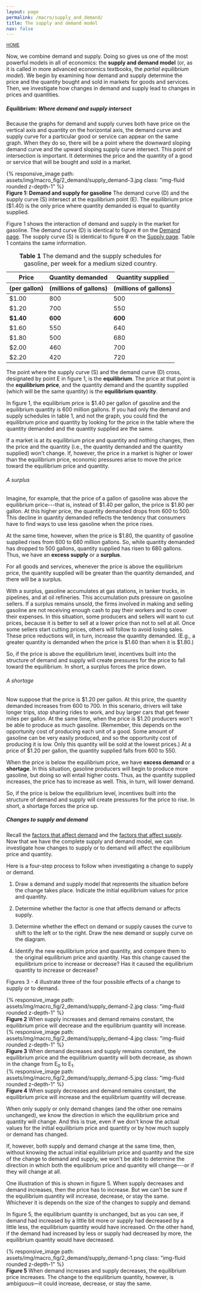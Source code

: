 ```yaml
---
layout: page
permalink: /macro/supply_and_demand/
title: The supply and demand model
nav: false
---
```


<link rel="stylesheet" href="/assets/css/table.css">

[<small>HOME</small>](/macro/)


Now, we combine demand and supply. Doing so gives us one of the most powerful models in all of economics: the **supply and demand model** (or, as it is called in more advanced economics textbooks, the *partial equilibrium model*). We begin by examining how demand and supply determine the price and the quantity bought and sold in markets for goods and services. Then, we investigate how changes in demand and supply lead to changes in prices and quantities.

##### Equilibrium: Where demand and supply intersect

Because the graphs for demand and supply curves both have price on the vertical axis and quantity on the horizontal axis, the demand curve and supply curve for a particular good or service can appear on the same graph. When they do so, there will be a point where the downward sloping demand curve and the upward sloping supply curve intersect. This point of intersection is important. It determines the price and the quantity of a good or service that will be bought and sold in a market.


<div class="container">
<div class="row">
	<div class="col-7">
		{% responsive_image path: assets/img/macro_fig/2_demand/supply_demand-3.jpg class: "img-fluid rounded z-depth-1" %}
	</div>
</div>
<div class="caption"><div align="left">
<strong>Figure 1: Demand and supply for gasoline</strong> The demand curve (D) and the supply curve (S) intersect at the equilibrium point (E). The equilibrium price ($1.40) is the only price where quantity demanded is equal to quantity supplied.</div>
</div>
</div>


Figure 1 shows the interaction of demand and supply in the market for gasoline. The demand curve (D) is identical to figure \# on the [Demand page](/macro/demand). The supply curve (S) is identical to figure \# on the [Supply page](/macro/supply/). Table 1 contains the same information.



<table class="styled-table">
<thead>
<tr>
<th>Price</th>
<th>Quantity demanded</th>
<th>Quantity supplied</th>
</tr>
<tr>
<th>(per gallon)</th>
<th>(millions of gallons)</th>
<th>(millions of gallons)</th>
</tr>
</thead>
<tbody>
<tr class="odd">
<td>$1.00</td>
<td>800</td>
<td>500</td>
</tr>
<tr class="even">
<td>$1.20</td>
<td>700</td>
<td>550</td>
</tr>
<tr class="odd">
<td><strong>$1.40</strong></td>
<td><strong>600</strong></td>
<td><strong>600</strong></td>
</tr>
<tr class="even">
<td>$1.60</td>
<td>550</td>
<td>640</td>
</tr>
<tr class="odd">
<td>$1.80</td>
<td>500</td>
<td>680</td>
</tr>
<tr class="even">
<td>$2.00</td>
<td>460</td>
<td>700</td>
</tr>
<tr class="odd">
<td>$2.20</td>
<td>420</td>
<td>720</td>
</tr>
</tbody>
<caption><strong>Table 1</strong> The demand and the supply schedules for gasoline, per week for a medium sized country.</caption>
</table>

The point where the supply curve (S) and the demand curve (D) cross, designated by point E in figure 1, is the **equilibrium**. The price at that point is the **equilibrium price**, and the quantity demand and the quantity supplied (which will be the same quantity) is the **equilibrium quantity**.

In figure 1, the equilibrium price is \$1.40 per gallon of gasoline and the equilibrium quantity is 600 million gallons. If you had only the demand and supply schedules in table 1, and not the graph, you could find the equilibrium price and quantity by looking for the price in the table where the quantity demanded and the quantity supplied are the same.

If a market is at its equilibrium price and quantity and nothing changes, then the price and the quantity (i.e., the quantity demanded and the quantity supplied) won't change. If, however, the price in a market is higher or lower than the equilibrium price, economic pressures arise to move the price toward the equilibrium price and quantity.

###### A surplus

Imagine, for example, that the price of a gallon of gasoline was above the equilibrium price---that is, instead of \$1.40 per gallon, the price is \$1.80 per gallon. At this higher price, the quantity demanded drops from 600 to 500. This decline in quantity demanded reflects the tendency that consumers have to find ways to use less gasoline when the price rises.

At the same time, however, when the price is \$1.80, the quantity of gasoline supplied rises from 600 to 680 million gallons. So, while quantity demanded has dropped to 500 gallons, quantity supplied has risen to 680 gallons. Thus, we have an **excess supply** or a **surplus**.

For all goods and services, whenever the price is above the equilibrium price, the quantity supplied will be greater than the quantity demanded, and there will be a surplus.

With a surplus, gasoline accumulates at gas stations, in tanker trucks, in pipelines, and at oil refineries. This accumulation puts pressure on gasoline sellers. If a surplus remains unsold, the firms involved in making and selling gasoline are not receiving enough cash to pay their workers and to cover their expenses. In this situation, some producers and sellers will want to cut prices, because it is better to sell at a lower price than not to sell at all. Once some sellers start cutting prices, others will follow to avoid losing sales. These price reductions will, in turn, increase the quantity demanded. (E.g., a greater quantity is demanded when the price is \$1.60 than when it is \$1.80.)

So, if the price is above the equilibrium level, incentives built into the structure of demand and supply will create pressures for the price to fall toward the equilibrium. In short, a surplus forces the price down.

###### A shortage

Now suppose that the price is \$1.20 per gallon. At this price, the quantity demanded increases from 600 to 700. In this scenario, drivers will take longer trips, stop sharing rides to work, and buy larger cars that get fewer miles per gallon. At the same time, when the price is \$1.20 producers won't be able to produce as much gasoline. (Remember, this depends on the opportunity cost of producing each unit of a good. Some amount of gasoline can be very easily produced, and so the opportunity cost of producing it is low. Only this quantity will be sold at the lowest prices.) At a price of \$1.20 per gallon, the quantity supplied falls from 600 to 550.

When the price is below the equilibrium price, we have **excess demand** or a **shortage**. In this situation, gasoline producers will begin to produce more gasoline, but doing so will entail higher costs. Thus, as the quantity supplied increases, the price has to increase as well. This, in turn, will lower demand.

So, if the price is below the equilibrium level, incentives built into the structure of demand and supply will create pressures for the price to rise. In short, a shortage forces the price up.


##### Changes to supply and demand

Recall the [factors that affect demand](/macro/demand/) and the [factors that affect supply](/macro/supply/). Now that we have the complete supply and demand model, we can investigate how changes to supply or to demand will affect the equilibrium price and quantity.

Here is a four-step process to follow when investigating a change to supply or demand.

1. Draw a demand and supply model that represents the situation before the change takes place. Indicate the initial equilibrium values for price and quantity.

2. Determine whether the factor is one that affects demand or affects supply.

3. Determine whether the effect on demand or supply causes the curve to shift to the left or to the right. Draw the new demand or supply curve on the diagram.

4. Identify the new equilibrium price and quantity, and compare them to the original equilibrium price and quantity. Has this change caused the equilibrium price to increase or decrease? Has it caused the equilibrium quantity to increase or decrease?

Figures 3 - 4 illustrate three of the four possible effects of a change to supply or to demand.

<div class="container">
<div class="row">
	<div class="col-6">
		{% responsive_image path: assets/img/macro_fig/2_demand/supply_demand-2.jpg class: "img-fluid rounded z-depth-1" %}
	</div>
</div>
<div class="caption"><div align="left">
<strong>Figure 2</strong>  When supply increases and demand remains constant, the equilibrium price will decrease and the equilibrium quantity will increase.</div>
</div>
</div>

<div class="container">
<div class="row">
	<div class="col-6">
		{% responsive_image path: assets/img/macro_fig/2_demand/supply_demand-4.jpg class: "img-fluid rounded z-depth-1" %}
	</div>
</div>
<div class="caption"><div align="left">
<strong>Figure 3</strong> When demand decreases and supply remains constant, the equilibrium price and the equilibrium quantity will both decrease, as shown in the change from E<sub>0</sub> to E<sub>1</sub>.</div>
</div>
</div>


<div class="container">
<div class="row">
	<div class="col-6">
		{% responsive_image path: assets/img/macro_fig/2_demand/supply_demand-5.jpg class: "img-fluid rounded z-depth-1" %}
	</div>
</div>
<div class="caption"><div align="left">
<strong>Figure 4</strong> When supply decreases and demand remains constant, the equilibrium price will increase and the equilibrium quantity will decrease.</div>
</div>
</div>


When only supply or only demand changes (and the other one remains unchanged), we know the direction in which the equilibrium price and quantity will change. And this is true, even if we don't know the actual values for the initial equilibrium price and quantity or by how much supply or demand has changed.

If, however, both supply and demand change at the same time, then, without knowing the actual initial equilibrium price and quantity and the size of the change to demand and supply, we won't be able to determine the direction in which both the equilibrium price and quantity will change---or if they will change at all. 

One illustration of this is shown in figure 5. When supply decreases and demand increases, then the price has to increase. But we can't be sure if the equilibrium quantity will increase, decrease, or stay the same. Whichever it is depends on the size of the changes to supply and demand.

In figure 5, the equilibrium quantity is unchanged, but as you can see, if demand had increased by a little bit more or supply had decreased by a little less, the equilibrium quantity would have increased. On the other hand, if the demand had increased by less or supply had decreased by more, the equilibrium quantity would have decreased.


<div class="container">
<div class="row">
	<div class="col-6">
		{% responsive_image path: assets/img/macro_fig/2_demand/supply_demand-1.png class: "img-fluid rounded z-depth-1" %}
	</div>
</div>
<div class="caption"><div align="left">
<strong>Figure 5</strong> When demand increases and supply decreases, the equilibrium price increases. The change to the equilibrium quantity, however, is ambiguous&mdash;it could increase, decrease, or stay the same.</div>
</div>
</div>
